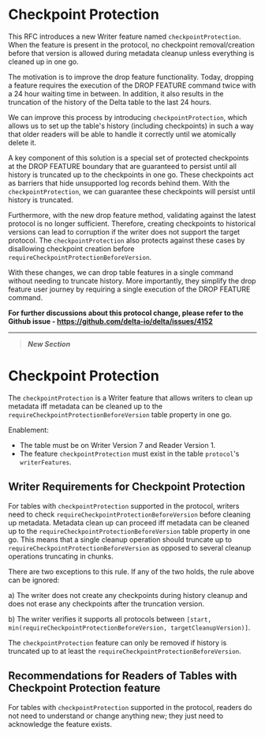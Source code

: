 # Checkpoint Protection

This RFC introduces a new Writer feature named `checkpointProtection`. When the feature is present in the protocol, no checkpoint removal/creation before that version is allowed during metadata cleanup unless everything is cleaned up in one go.

The motivation is to improve the drop feature functionality. Today, dropping a feature requires the execution of the DROP FEATURE command twice with a 24 hour waiting time in between. In addition, it also results in the truncation of the history of the Delta table to the last 24 hours.

We can improve this process by introducing `checkpointProtection`, which allows us to set up the table's history (including checkpoints) in such a way that older readers will be able to handle it correctly until we atomically delete it.

A key component of this solution is a special set of protected checkpoints at the DROP FEATURE boundary that are guaranteed to persist until all history is truncated up to the checkpoints in one go. These checkpoints act as barriers that hide unsupported log records behind them. With the `checkpointProtection`, we can guarantee these checkpoints will persist until history is truncated.

Furthermore, with the new drop feature method, validating against the latest protocol is no longer sufficient. Therefore, creating checkpoints to historical versions can lead to corruption if the writer does not support the target protocol. The `checkpointProtection` also protects against these cases by disallowing checkpoint creation before `requireCheckpointProtectionBeforeVersion`.

With these changes, we can drop table features in a single command without needing to truncate history. More importantly, they simplify the drop feature user journey by requiring a single execution of the DROP FEATURE command.

**For further discussions about this protocol change, please refer to the Github issue - https://github.com/delta-io/delta/issues/4152**

--------


> ***New Section***
# Checkpoint Protection

The `checkpointProtection` is a Writer feature that allows writers to clean up metadata iff metadata can be cleaned up to the `requireCheckpointProtectionBeforeVersion` table property in one go.

Enablement:
- The table must be on Writer Version 7 and Reader Version 1.
- The feature `checkpointProtection` must exist in the table `protocol`'s `writerFeatures`.

## Writer Requirements for Checkpoint Protection

For tables with `checkpointProtection` supported in the protocol, writers need to check `requireCheckpointProtectionBeforeVersion` before cleaning up metadata. Metadata clean up can proceed iff metadata can be cleaned up to the `requireCheckpointProtectionBeforeVersion` table property in one go. This means that a single cleanup operation should truncate up to `requireCheckpointProtectionBeforeVersion` as opposed to several cleanup operations truncating in chunks.

There are two exceptions to this rule. If any of the two holds, the rule above can be ignored:

a) The writer does not create any checkpoints during history cleanup and does not erase any checkpoints after the truncation version.

b) The writer verifies it supports all protocols between `[start, min(requireCheckpointProtectionBeforeVersion, targetCleanupVersion)]`.

The `checkpointProtection` feature can only be removed if history is truncated up to at least the `requireCheckpointProtectionBeforeVersion`.

## Recommendations for Readers of Tables with Checkpoint Protection feature

For tables with `checkpointProtection` supported in the protocol, readers do not need to understand or change anything new; they just need to acknowledge the feature exists.